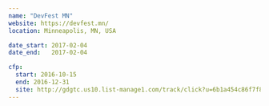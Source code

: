 ```yaml
---
name: "DevFest MN"
website: https://devfest.mn/
location: Minneapolis, MN, USA

date_start: 2017-02-04
date_end:   2017-02-04

cfp:
  start: 2016-10-15  
  end: 2016-12-31
  site: http://gdgtc.us10.list-manage1.com/track/click?u=6b1a454c86f7f8cc9693b328e&id=bc6af830ef&e=40d6c297e6
---
```

